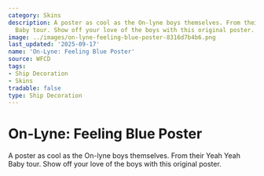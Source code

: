 ```yaml
---
category: Skins
description: A poster as cool as the On-lyne boys themselves. From their Yeah Yeah
  Baby tour. Show off your love of the boys with this original poster.
image: ../images/on-lyne-feeling-blue-poster-8316d7b4b6.png
last_updated: '2025-09-17'
name: 'On-Lyne: Feeling Blue Poster'
source: WFCD
tags:
- Ship Decoration
- Skins
tradable: false
type: Ship Decoration
---
```


# On-Lyne: Feeling Blue Poster

A poster as cool as the On-lyne boys themselves. From their Yeah Yeah Baby tour. Show off your love of the boys with this original poster.

